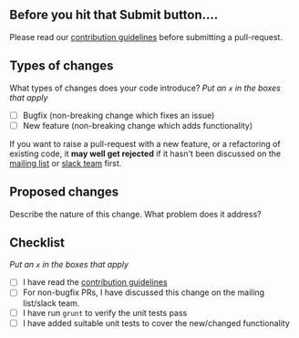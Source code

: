 ## Before you hit that Submit button....

Please read our [contribution guidelines](https://github.com/node-red/node-red/blob/master/CONTRIBUTING.md)
before submitting a pull-request.

## Types of changes

What types of changes does your code introduce?
_Put an `x` in the boxes that apply_

- [ ] Bugfix (non-breaking change which fixes an issue)
- [ ] New feature (non-breaking change which adds functionality)

If you want to raise a pull-request with a new feature, or a refactoring
of existing code, it **may well get rejected** if it hasn't been discussed on
the [mailing list](https://groups.google.com/forum/#!forum/node-red) or
[slack team](https://nodered.org/slack) first.


## Proposed changes

Describe the nature of this change. What problem does it address?

## Checklist
_Put an `x` in the boxes that apply_

- [ ] I have read the [contribution guidelines](https://github.com/node-red/node-red/blob/master/CONTRIBUTING.md)
- [ ] For non-bugfix PRs, I have discussed this change on the mailing list/slack team.
- [ ] I have run `grunt` to verify the unit tests pass
- [ ] I have added suitable unit tests to cover the new/changed functionality
